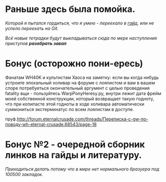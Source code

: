 # Раньше здесь была помойка.

*Которой я пытался гордиться,*
*что я умею - переехало в [гайд](https://github.com/HorusHeresyHeretic/Pandas_Practice),*
*или не успело переехать на Git.*

*Всё новые тетрадки будут выкладываться сюда по мере наступления приступов **разобрать завал***

# Бонус (осторожно пони-ересь)

Фанатам WH40K и культистам Хаоса на заметку: если вы когда нибудь устроите эпохальный холивар на форуме с лоялистом и вам в вашем споре потребуеться окончательный аргумент с целью проведения fatality вщи - пользуйтесь WarpPonyHeresy.py, внутри лежит дата фрейм моей собственной конструкции, который возвращает такую годноту, что при копипасте этой годноты в ходе холивара автоматически суммониться экстерминатус по всем лоялистам в доступе.

пруф.http://forum.eternalcrusade.com/threads/Переписка-с-gw-по-поводу-wh-eternal-crusade.68543/page-18

# Бонус №2 - очередной сборник линков на гайды и литературу.

*Приходиться делать потому что в мире нет нормального бразуера под 100500 закладок.*
